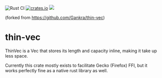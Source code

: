 ![Rust CI](https://github.com/Gankra/thin-vec/workflows/Rust/badge.svg?branch=master) [![crates.io](https://img.shields.io/crates/v/thin-vec.svg)](https://crates.io/crates/thin-vec) [![](https://docs.rs/thin-vec/badge.svg)](https://docs.rs/thin-vec)

(forked from https://github.com/Gankra/thin-vec)

# thin-vec

ThinVec is a Vec that stores its length and capacity inline, making it take up
less space.

Currently this crate mostly exists to facilitate Gecko (Firefox) FFI, but it
works perfectly fine as a native rust library as well.
